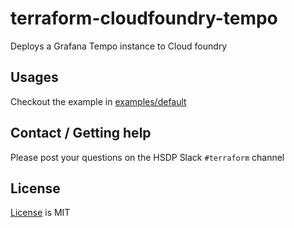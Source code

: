 # terraform-cloudfoundry-tempo

Deploys a Grafana Tempo instance to Cloud foundry

## Usages

Checkout the example in [examples/default](./examples/default)

<!--- BEGIN_TF_DOCS --->
<!--- END_TF_DOCS --->

## Contact / Getting help

Please post your questions on the HSDP Slack `#terraform` channel

## License

[License](./LICENSE.md) is MIT
